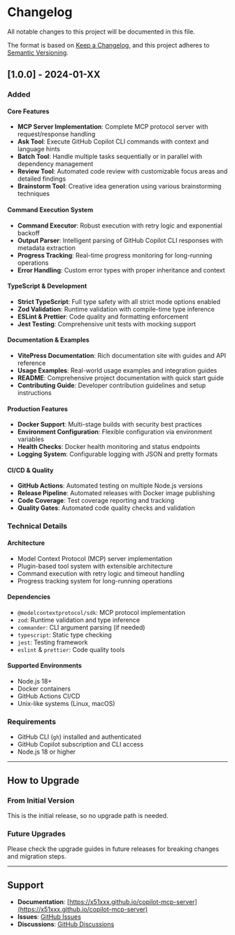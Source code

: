 # Changelog

All notable changes to this project will be documented in this file.

The format is based on [Keep a Changelog](https://keepachangelog.com/en/1.0.0/),
and this project adheres to [Semantic Versioning](https://semver.org/spec/v2.0.0.html).

## [1.0.0] - 2024-01-XX

### Added

#### Core Features
- **MCP Server Implementation**: Complete MCP protocol server with request/response handling
- **Ask Tool**: Execute GitHub Copilot CLI commands with context and language hints
- **Batch Tool**: Handle multiple tasks sequentially or in parallel with dependency management
- **Review Tool**: Automated code review with customizable focus areas and detailed findings
- **Brainstorm Tool**: Creative idea generation using various brainstorming techniques

#### Command Execution System
- **Command Executor**: Robust execution with retry logic and exponential backoff
- **Output Parser**: Intelligent parsing of GitHub Copilot CLI responses with metadata extraction
- **Progress Tracking**: Real-time progress monitoring for long-running operations
- **Error Handling**: Custom error types with proper inheritance and context

#### TypeScript & Development
- **Strict TypeScript**: Full type safety with all strict mode options enabled
- **Zod Validation**: Runtime validation with compile-time type inference
- **ESLint & Prettier**: Code quality and formatting enforcement
- **Jest Testing**: Comprehensive unit tests with mocking support

#### Documentation & Examples
- **VitePress Documentation**: Rich documentation site with guides and API reference
- **Usage Examples**: Real-world usage examples and integration guides
- **README**: Comprehensive project documentation with quick start guide
- **Contributing Guide**: Developer contribution guidelines and setup instructions

#### Production Features
- **Docker Support**: Multi-stage builds with security best practices
- **Environment Configuration**: Flexible configuration via environment variables
- **Health Checks**: Docker health monitoring and status endpoints
- **Logging System**: Configurable logging with JSON and pretty formats

#### CI/CD & Quality
- **GitHub Actions**: Automated testing on multiple Node.js versions
- **Release Pipeline**: Automated releases with Docker image publishing
- **Code Coverage**: Test coverage reporting and tracking
- **Quality Gates**: Automated code quality checks and validation

### Technical Details

#### Architecture
- Model Context Protocol (MCP) server implementation
- Plugin-based tool system with extensible architecture
- Command execution with retry logic and timeout handling
- Progress tracking system for long-running operations

#### Dependencies
- `@modelcontextprotocol/sdk`: MCP protocol implementation
- `zod`: Runtime validation and type inference
- `commander`: CLI argument parsing (if needed)
- `typescript`: Static type checking
- `jest`: Testing framework
- `eslint` & `prettier`: Code quality tools

#### Supported Environments
- Node.js 18+
- Docker containers
- GitHub Actions CI/CD
- Unix-like systems (Linux, macOS)

### Requirements
- GitHub CLI (`gh`) installed and authenticated
- GitHub Copilot subscription and CLI access
- Node.js 18 or higher

---

## How to Upgrade

### From Initial Version
This is the initial release, so no upgrade path is needed.

### Future Upgrades
Please check the upgrade guides in future releases for breaking changes and migration steps.

---

## Support

- **Documentation**: [https://x51xxx.github.io/copilot-mcp-server](https://x51xxx.github.io/copilot-mcp-server)
- **Issues**: [GitHub Issues](https://github.com/x51xxx/copilot-mcp-server/issues)
- **Discussions**: [GitHub Discussions](https://github.com/x51xxx/copilot-mcp-server/discussions)